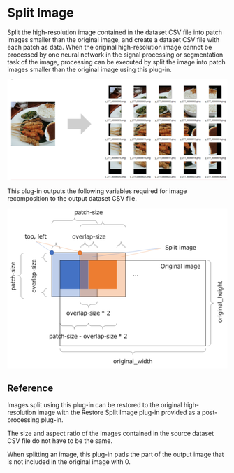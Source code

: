 # Split Image
Split the high-resolution image contained in the dataset CSV file into patch images smaller than the original image, and create a dataset CSV file with each patch as data. When the original high-resolution image cannot be processed by one neural network in the signal processing or segmentation task of the image, processing can be executed by split the image into patch images smaller than the original image using this plug-in.

![](SplitImage.png)

This plug-in outputs the following variables required for image recomposition to the output dataset CSV file.

![](SplitImage2.png)

## Reference
Images split using this plug-in can be restored to the original high-resolution image with the Restore Split Image plug-in provided as a post-processing plug-in.

The size and aspect ratio of the images contained in the source dataset CSV file do not have to be the same.

When splitting an image, this plug-in pads the part of the output image that is not included in the original image with 0.
